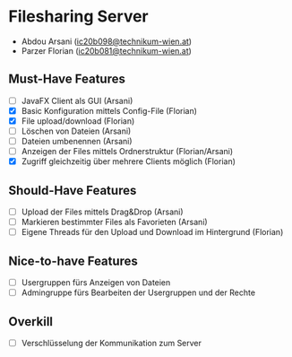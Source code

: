 # Filesharing Server

- Abdou Arsani (ic20b098@technikum-wien.at)
- Parzer Florian (ic20b081@technikum-wien.at)

## Must-Have Features

- [ ] JavaFX Client als GUI (Arsani)
- [x] Basic Konfiguration mittels Config-File (Florian)
- [x] File upload/download (Florian)
- [ ] Löschen von Dateien (Arsani)
- [ ] Dateien umbenennen (Arsani)
- [ ] Anzeigen der Files mittels Ordnerstruktur (Florian/Arsani)
- [x] Zugriff gleichzeitig über mehrere Clients möglich (Florian)

## Should-Have Features

- [ ] Upload der Files mittels Drag&Drop (Arsani)
- [ ] Markieren bestimmter Files als Favorieten (Arsani)
- [ ] Eigene Threads für den Upload und Download im Hintergrund (Florian)

## Nice-to-have Features

- [ ] Usergruppen fürs Anzeigen von Dateien
- [ ] Admingruppe fürs Bearbeiten der Usergruppen und der Rechte

## Overkill

- [ ] Verschlüsselung der Kommunikation zum Server
